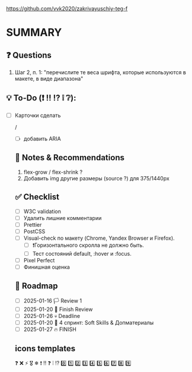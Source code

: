 https://github.com/vvk2020/zakrivayuschiy-teg-f 

# SUMMARY

## ❓ Questions
1. Шаг 2, п. 1: "перечислите те веса шрифта, которые используются в макете, в виде диапазона"

## 💡 To-Do (❗ ‼️ ⁉️ ❕ ❔):
- [ ] Карточки сделать <li>/<ul>
- [ ] добавить ARIA


## 📌 Notes & Recommendations
1. flex-grow / flex-shrink ?
2. Добавить img другие размеры (source ?) для 375/1440px

## ✅ Checklist
- [ ] W3C validation
- [ ] Удалить лишние комментарии
- [ ] Prettier
- [ ] PostCSS
- [ ] Visual-check по макету (Chrome, Yandex Browser и Firefox).
  - [ ] ❗Горизонтального скролла не должно быть.
  - [ ] Тест состояний default, :hover и :focus.
- [ ] Pixel Perfect
- [ ] Финишная оценка

## 📅 Roadmap
- [ ] 2025-01-16 🏳️ Review 1
- [ ] 2025-01-20 🏁 Finish Review
- [ ] 2025-01-26 💀 Deadline
- [ ] 2025-01-20 📖 4 спринт: Soft Skills & Допматериалы
- [ ] 2025-01-27 🔥 FINISH

## icons templates
❓ ❌ ⚡ 🎖️ ❄ ❗ ‼️ ❓ ❕ ⁉️ 0️⃣ 1️⃣ 2️⃣ 3️⃣ 4️⃣ 5️⃣ 6️⃣ 7️⃣ 8️⃣ 9️⃣ 